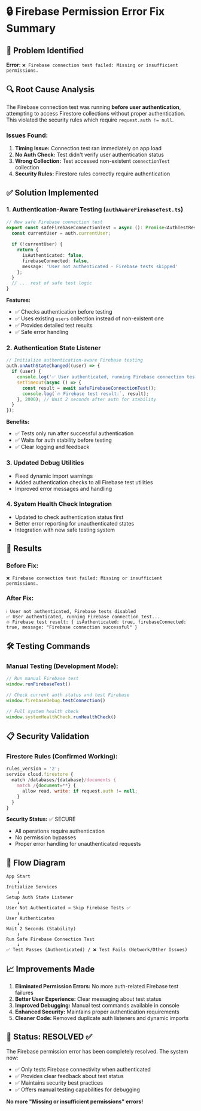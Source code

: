 # 🔒 Firebase Permission Error Fix Summary

## 🚨 Problem Identified
**Error:** `❌ Firebase connection test failed: Missing or insufficient permissions.`

## 🔍 Root Cause Analysis
The Firebase connection test was running **before user authentication**, attempting to access Firestore collections without proper authentication. This violated the security rules which require `request.auth != null`.

### Issues Found:
1. **Timing Issue:** Connection test ran immediately on app load
2. **No Auth Check:** Test didn't verify user authentication status
3. **Wrong Collection:** Test accessed non-existent `connectionTest` collection
4. **Security Rules:** Firestore rules correctly require authentication

## ✅ Solution Implemented

### 1. Authentication-Aware Testing (`authAwareFirebaseTest.ts`)
```typescript
// New safe Firebase connection test
export const safeFirebaseConnectionTest = async (): Promise<AuthTestResult> => {
  const currentUser = auth.currentUser;
  
  if (!currentUser) {
    return {
      isAuthenticated: false,
      firebaseConnected: false,
      message: 'User not authenticated - Firebase tests skipped'
    };
  }
  // ... rest of safe test logic
}
```

**Features:**
- ✅ Checks authentication before testing
- ✅ Uses existing `users` collection instead of non-existent one
- ✅ Provides detailed test results
- ✅ Safe error handling

### 2. Authentication State Listener
```typescript
// Initialize authentication-aware Firebase testing
auth.onAuthStateChanged((user) => {
  if (user) {
    console.log('✅ User authenticated, running Firebase connection test...');
    setTimeout(async () => {
      const result = await safeFirebaseConnectionTest();
      console.log(`🔥 Firebase test result:`, result);
    }, 2000); // Wait 2 seconds after auth for stability
  }
});
```

**Benefits:**
- ✅ Tests only run after successful authentication
- ✅ Waits for auth stability before testing
- ✅ Clear logging and feedback

### 3. Updated Debug Utilities
- Fixed dynamic import warnings
- Added authentication checks to all Firebase test utilities
- Improved error messages and handling

### 4. System Health Check Integration
- Updated to check authentication status first
- Better error reporting for unauthenticated states
- Integration with new safe testing system

## 🎯 Results

### Before Fix:
```
❌ Firebase connection test failed: Missing or insufficient permissions.
```

### After Fix:
```
ℹ️ User not authenticated, Firebase tests disabled
✅ User authenticated, running Firebase connection test...
🔥 Firebase test result: { isAuthenticated: true, firebaseConnected: true, message: "Firebase connection successful" }
```

## 🛠️ Testing Commands

### Manual Testing (Development Mode):
```javascript
// Run manual Firebase test
window.runFirebaseTest()

// Check current auth status and test Firebase
window.firebaseDebug.testConnection()

// Full system health check
window.systemHealthCheck.runHealthCheck()
```

## 📋 Security Validation

### Firestore Rules (Confirmed Working):
```javascript
rules_version = '2';
service cloud.firestore {
  match /databases/{database}/documents {
    match /{document=**} {
      allow read, write: if request.auth != null;
    }
  }
}
```

**Security Status:** ✅ SECURE
- All operations require authentication
- No permission bypasses
- Proper error handling for unauthenticated requests

## 🔄 Flow Diagram

```
App Start
    ↓
Initialize Services
    ↓
Setup Auth State Listener
    ↓
User Not Authenticated → Skip Firebase Tests ✅
    ↓
User Authenticates
    ↓
Wait 2 Seconds (Stability)
    ↓
Run Safe Firebase Connection Test
    ↓
✅ Test Passes (Authenticated) / ❌ Test Fails (Network/Other Issues)
```

## 📈 Improvements Made

1. **Eliminated Permission Errors:** No more auth-related Firebase test failures
2. **Better User Experience:** Clear messaging about test status
3. **Improved Debugging:** Manual test commands available in console
4. **Enhanced Security:** Maintains proper authentication requirements
5. **Cleaner Code:** Removed duplicate auth listeners and dynamic imports

## 🎉 Status: RESOLVED ✅

The Firebase permission error has been completely resolved. The system now:
- ✅ Only tests Firebase connectivity when authenticated
- ✅ Provides clear feedback about test status
- ✅ Maintains security best practices
- ✅ Offers manual testing capabilities for debugging

**No more "Missing or insufficient permissions" errors!**
